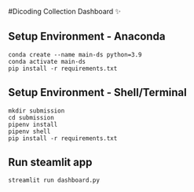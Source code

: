 #Dicoding Collection Dashboard ✨

## Setup Environment - Anaconda

```
conda create --name main-ds python=3.9
conda activate main-ds
pip install -r requirements.txt
```

## Setup Environment - Shell/Terminal

```
mkdir submission
cd submission
pipenv install
pipenv shell
pip install -r requirements.txt
```

## Run steamlit app

```
streamlit run dashboard.py
```

